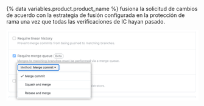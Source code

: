 {% data variables.product.product_name %} fusiona la solicitud de cambios de acuerdo con la estrategia de fusión configurada en la protección de rama una vez que todas las verificaciones de IC hayan pasado.

![Merge queue merging method](/assets/images/help/pull_requests/merge-queue-merging-method.png)